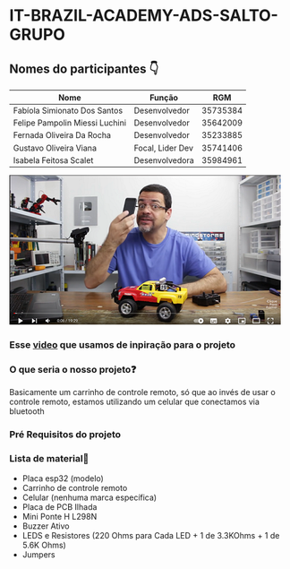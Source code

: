 # IT-BRAZIL-ACADEMY-ADS-SALTO-GRUPO

## Nomes do participantes 👇

| Nome            | Função             | RGM            | 
|-----------------|--------------------|----------------|
| Fabíola Simionato Dos Santos | Desenvolvedor | 35735384 |
| Felipe Pampolin Miessi Luchini | Desenvolvedor | 35642009 |
| Fernada Oliveira Da Rocha | Desenvolvedor | 35233885 |
| Gustavo Oliveira Viana | Focal, Lider Dev | 35741406 |
| Isabela Feitosa Scalet | Desenvolvedora | 35984961 |


<!-- imagem para mostrar a base do projeto  -->
![Imagem de projeto base](assetsREADME/PrintVideo.png)
![]()

### Esse [video](https://www.youtube.com/watch?v=WWSqJVakfVY) que usamos de inpiração para o projeto 

### O que seria o nosso projeto❓  

Basicamente um carrinho de controle remoto, só que ao invés de usar o controle remoto, estamos utilizando um celular que conectamos via bluetooth
<!--(Descrição chique)-->
### Pré Requisitos do projeto 


### Lista de material📖
- Placa esp32 (modelo)
- Carrinho de controle remoto 
- Celular (nenhuma marca específica)
- Placa de PCB Ilhada 
- Mini Ponte H L298N
- Buzzer Ativo
- LEDS e Resistores (220 Ohms para Cada LED + 1 de 3.3KOhms + 1 de 5.6K Ohms)
- Jumpers


<!-- ### Valor dos materiais 

- Placa esp32 (modelo) R$34.00 - R$50.00
- Carrinho de controle remoto R$25 - R$55.00
- Celular (nenhuma marca específica) - já tinhamos 
- Placa de PCB Ilhada R$7.00 - R$15.00
- Mini Ponte H L298N R$7.00 - R$15.00
- Buzzer Ativo R$1.50 - R$7.00
- LEDS e Resistores (220 Ohms para Cada LED + 1 de 3.3KOhms + 1 de 5.6K Ohms) LEDs ~R$15.00 pct com 5 / resistor pct com 10 ~R$2.00
- Jumpers ~R$20.00 - 40 fios -->
